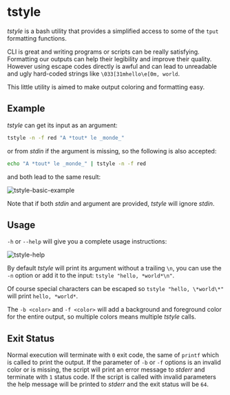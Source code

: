 tstyle
======

*tstyle* is a bash utility that provides a simplified access to some of the `tput` formatting functions.

CLI is great and writing programs or scripts can be really satisfying. Formatting our outputs can help their legibility and improve their quality. However using escape codes directly is awful and can lead to unreadable and ugly hard-coded strings like `\033[31mhello\e[0m, world`.

This little utility is aimed to make output coloring and formatting easy.

Example
-------

*tstyle* can get its input as an argument:

```bash
tstyle -n -f red "A *tout* le _monde_"
```

or from *stdin* if the argument is missing, so the following is also accepted:

```bash
echo "A *tout* le _monde_" | tstyle -n -f red
```

and both lead to the same result:

![tstyle-basic-example](https://user-images.githubusercontent.com/3957026/29706669-ee06da0e-8982-11e7-9eb5-74726575985e.png)

Note that if both *stdin* and argument are provided, *tstyle* will ignore *stdin*.

Usage
-----

`-h` or `--help` will give you a complete usage instructions:

![tstyle-help](https://user-images.githubusercontent.com/3957026/29706671-f0f35a3a-8982-11e7-876f-637813a89180.png)

By default *tstyle* will print its argument without a trailing `\n`, you can use the `-n` option or add it to the input: `tstyle "hello, *world*\n"`.

Of course special characters can be escaped so `tstyle "hello, \*world\*"` will print `hello, *world*`.

The `-b <color>` and `-f <color>` will add a background and foreground color for the entire output, so multiple colors means multiple *tstyle* calls.

Exit Status
-----------

Normal execution will terminate with `0` exit code, the same of `printf` which is called to print the output.
If the parameter of `-b` or `-f` options is an invalid color or is missing, the script will print an error message to *stderr* and terminate with `1` status code.
If the script is called with invalid parameters the help message will be printed to *stderr* and the exit status will be `64`.
